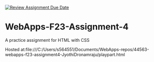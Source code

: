 [![Review Assignment Due Date](https://classroom.github.com/assets/deadline-readme-button-24ddc0f5d75046c5622901739e7c5dd533143b0c8e959d652212380cedb1ea36.svg)](https://classroom.github.com/a/4tKarLeg)
# WebApps-F23-Assignment-4
A practice assignment for HTML with CSS

Hosted at:file:///C:/Users/s564551/Documents/WebApps-repos/44563-webapps-f23-assignment4-JyothiDronamraju/playpart.html
